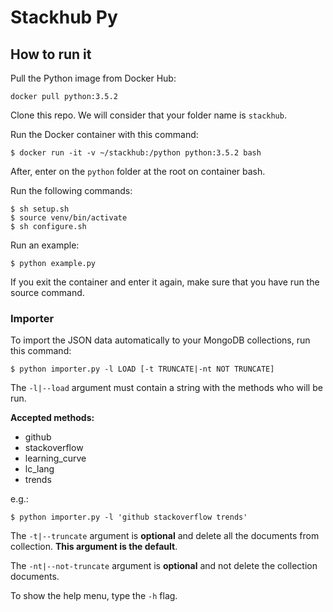 # Stackhub Py

## How to run it

Pull the Python image from Docker Hub:

`docker pull python:3.5.2`

Clone this repo. We will consider that your folder name is `stackhub`.

Run the Docker container with this command:

`$ docker run -it -v ~/stackhub:/python python:3.5.2 bash`

After, enter on the `python` folder at the root on container bash.

Run the following commands:

```
$ sh setup.sh
$ source venv/bin/activate
$ sh configure.sh
```

Run an example:

`$ python example.py`

If you exit the container and enter it again, make sure that you have run the source command.

### Importer

To import the JSON data automatically to your MongoDB collections, run this command:

`$ python importer.py -l LOAD [-t TRUNCATE|-nt NOT TRUNCATE]`

The `-l|--load` argument must contain a string with the methods who will be run.

**Accepted methods:**

* github
* stackoverflow
* learning_curve
* lc_lang
* trends

e.g.:

`$ python importer.py -l 'github stackoverflow trends'`

The `-t|--truncate` argument is **optional** and delete all the documents from collection. **This argument is the default**.

The `-nt|--not-truncate` argument is **optional** and not delete the collection documents.

To show the help menu, type the `-h` flag.
